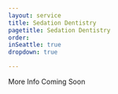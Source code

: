 ```yaml
---
layout: service
title: Sedation Dentistry
pagetitle: Sedation Dentistry
order:
inSeattle: true
dropdown: true

---
```


More Info Coming Soon
